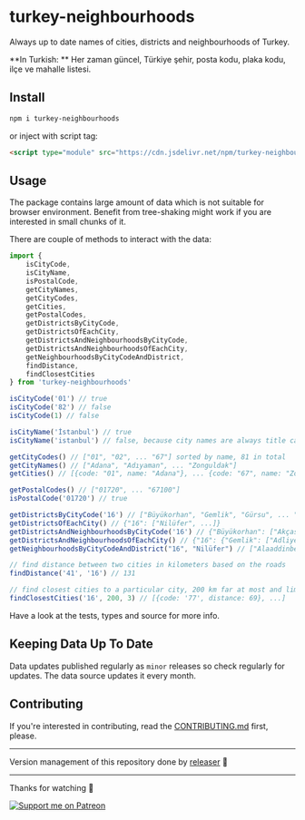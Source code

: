 # turkey-neighbourhoods
Always up to date names of cities, districts and neighbourhoods of Turkey.

**In Turkish: **
Her zaman güncel, Türkiye şehir, posta kodu, plaka kodu, ilçe ve mahalle listesi.

## Install
```sh
npm i turkey-neighbourhoods
```
or inject with script tag:
```html
<script type="module" src="https://cdn.jsdelivr.net/npm/turkey-neighbourhoods@4/dist/index.js"></script>
```

## Usage
The package contains large amount of data which is not suitable for browser environment. Benefit from tree-shaking might work if you are interested in small chunks of it.

There are couple of methods to interact with the data:
```js
import {
    isCityCode,
    isCityName,
    isPostalCode,
    getCityNames,
    getCityCodes,
    getCities,
    getPostalCodes,
    getDistrictsByCityCode,
    getDistrictsOfEachCity,
    getDistrictsAndNeighbourhoodsByCityCode,
    getDistrictsAndNeighbourhoodsOfEachCity,
    getNeighbourhoodsByCityCodeAndDistrict,
    findDistance,
    findClosestCities
} from 'turkey-neighbourhoods'

isCityCode('01') // true
isCityCode('82') // false
isCityCode(1) // false

isCityName('İstanbul') // true
isCityName('istanbul') // false, because city names are always title cased

getCityCodes() // ["01", "02", ... "67"] sorted by name, 81 in total
getCityNames() // ["Adana", "Adıyaman", ... "Zonguldak"]
getCities() // [{code: "01", name: "Adana"}, ... {code: "67", name: "Zonguldak"}]

getPostalCodes() // ["01720", ... "67100"]
isPostalCode('01720') // true

getDistrictsByCityCode('16') // ["Büyükorhan", "Gemlik", "Gürsu", ... "Yıldırım"]
getDistrictsOfEachCity() // {"16": ["Nilüfer", ...]}
getDistrictsAndNeighbourhoodsByCityCode('16') // {"Büyükorhan": ["Akçasaz Mah", "Aktaş Mah", ...], "Gemlik": ["Adliye Mah", ...], ...}
getDistrictsAndNeighbourhoodsOfEachCity() // {"16": {"Gemlik": ["Adliye Mah", ...] ...} ...}
getNeighbourhoodsByCityCodeAndDistrict("16", "Nilüfer") // ["Alaaddinbey Mah", "Ataevler Mah" ...]

// find distance between two cities in kilometers based on the roads
findDistance('41', '16') // 131

// find closest cities to a particular city, 200 km far at most and limit results to three
findClosestCities('16', 200, 3) // [{code: '77', distance: 69}, ...]
```
Have a look at the tests, types and source for more info.

## Keeping Data Up To Date
Data updates published regularly as `minor` releases so check regularly for updates. The data source updates it every month.

## Contributing
If you're interested in contributing, read the [CONTRIBUTING.md](https://github.com/muratgozel/muratgozel/blob/main/CONTRIBUTING.md) first, please.

---

Version management of this repository done by [releaser](https://github.com/muratgozel/node-releaser) 🚀

---

Thanks for watching 🐬

[![Support me on Patreon](https://cdn.muratgozel.com.tr/support-me-on-patreon.v1.png)](https://patreon.com/muratgozel?utm_medium=organic&utm_source=github_repo&utm_campaign=github&utm_content=join_link)
